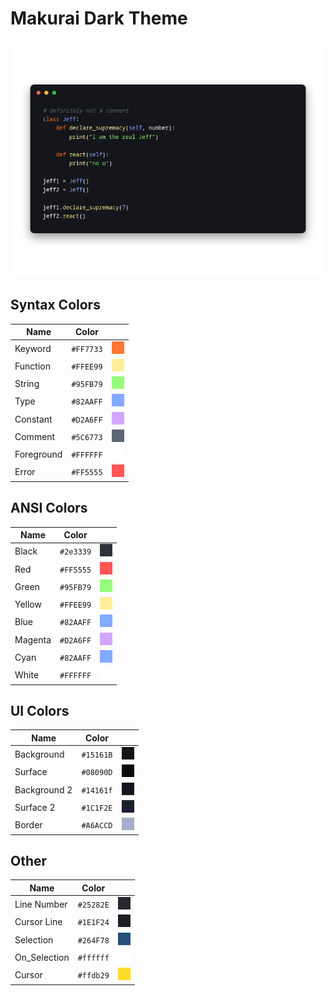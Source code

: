 # Makurai Dark Theme

<div align=center>

![Theme Preview](../../dogs/dark/thumbnail.png)
</div>

## Syntax Colors
| Name      | Color          | |
|-----------|----------------|-|
| Keyword   | `#FF7733` | ![keyword](../../dogs/dark/keyword.png) |
| Function  | `#FFEE99` | ![function](../../dogs/dark/function.png) |
| String    | `#95FB79` | ![string](../../dogs/dark/string.png) |
| Type      | `#82AAFF` | ![type](../../dogs/dark/type.png) |
| Constant  | `#D2A6FF` | ![constant](../../dogs/dark/constant.png) |
| Comment   | `#5C6773` | ![comment](../../dogs/dark/comment.png) |
| Foreground| `#FFFFFF` | ![foreground](../../dogs/dark/foreground.png) |
| Error     | `#FF5555` | ![error](../../dogs/dark/error.png) |

## ANSI Colors
| Name    | Color                              |                                                       |
| ------- | ---------------------------------- | ----------------------------------------------------- |
| Black   | `#2e3339`   | ![black](../../dogs/dark/black.png)     |
| Red     | `#FF5555`     | ![red](../../dogs/dark/red.png)         |
| Green   | `#95FB79`   | ![green](../../dogs/dark/green.png)     |
| Yellow  | `#FFEE99`  | ![yellow](../../dogs/dark/yellow.png)   |
| Blue    | `#82AAFF`    | ![blue](../../dogs/dark/blue.png)       |
| Magenta | `#D2A6FF` | ![magenta](../../dogs/dark/magenta.png) |
| Cyan    | `#82AAFF`    | ![cyan](../../dogs/dark/cyan.png)       |
| White   | `#FFFFFF`   | ![white](../../dogs/dark/white.png)     |

## UI Colors
| Name          | Color           | |
|---------------|-----------------|-|
| Background    | `#15161B` | ![bg](../../dogs/dark/bg.png) |
| Surface       | `#08090D` | ![surface](../../dogs/dark/surface.png) |
| Background 2  | `#14161f` | ![bg_alt](../../dogs/dark/bg_alt.png) |
| Surface 2     | `#1C1F2E` | ![surface_alt](../../dogs/dark/surface_alt.png) |
| Border        | `#A6ACCD` | ![border](../../dogs/dark/border.png) |

## Other
| Name         | Color           | |
|--------------|-----------------|-|
| Line Number  | `#25282E` | ![line_nr](../../dogs/dark/line_nr.png) |
| Cursor Line  | `#1E1F24` | ![cursor_line](../../dogs/dark/cursor_line.png) |
| Selection    | `#264F78` | ![selection](../../dogs/dark/selection.png) |
| On_Selection | `#ffffff` | ![on_selection](../../dogs/dark/on_selection.png) |
| Cursor       | `#ffdb29` | ![cursor](../../dogs/dark/cursor.png) |